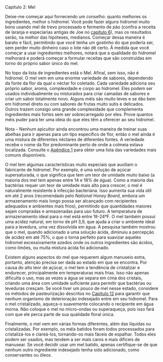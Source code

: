 Capítulo 2: Mel

Deixe-me começar aqui fornecendo um conselho: quanto melhores os ingredientes, melhor o hidromel. Você pode fazer alguns hidromel muito bons usando mel de trevo processado e fermento de pão (confira a receita de laranja e especiarias antigas de Joe no [capítulo 6](6-the-basic-recipe.md)), mas os resultados serão, na melhor das hipóteses, medianos. Começar dessa maneira é barato e fácil, permitindo que você tenha um gostinho do que poderia ser, sem perder muito dinheiro caso o lote não dê certo. À medida que você começar a usar ingredientes melhores, notará que a qualidade do hidromel melhorará e poderá começar a formular receitas que são construídas em torno do próprio sabor único do mel.

No topo da lista de ingredientes está o Mel. Afinal, sem isso, não é hidromel. O mel vem em uma enorme variedade de sabores, dependendo da fonte da flor da qual o néctar foi coletado. Cada variedade adiciona seu próprio sabor, aroma, complexidade e corpo ao hidromel. Eles podem ser usados individualmente ou misturados para criar camadas de sabores e criar um sabor totalmente novo. Alguns méis são muito leves e se dão bem em hidromel direto ou com sabores de frutas muito sutis e delicados. Outros trazem consigo uma grande complexidade que complementa ingredientes mais fortes sem ser sobrecarregado por eles. Prove quantos méis puder para ter uma ideia do que eles têm a oferecer ao seu hidromel.

Nota – Nenhum apicultor ainda encontrou uma maneira de treinar suas abelhas para ir apenas para um tipo específico de flor, então o mel ainda é uma mistura de diferentes néctares de diferentes fontes. A veriedade recebe o nome da flor predominante perto de onde a colmeia estava localizada. Consulte o [Apêndice 1](../appendix/1-honey-varietals.md) para obter uma lista das variedades mais comuns disponíveis.

O mel tem algumas características muito especiais que auxiliam o fabricante de hidromel. Por exemplo, é uma solução de açúcar supersaturada, o que significa que tem um teor de umidade muito baixo (a maioria dos mel tem apenas entre 14 e 18% de água). Como a maioria das bactérias requer um teor de umidade mais alto para crescer, o mel é naturalmente resistente à infecção bacteriana. Isso aumenta sua vida útil em até 2 anos (recomendado pelo _National Honey Board_, embora um armazenamento mais longo possa ser alcançado com recipientes adequados e ambientes mais frios), permitindo que quantidades maiores sejam compradas e armazenadas para uso futuro. A temperatura de armazenamento ideal para o mel está entre 18-24ºF. O mel também possui uma acidez natural, em torno de pH 3,9, que ajuda a criar o ambiente ideal para a levedura, uma vez dissolvida em água. A pesquisa também mostrou que o mel, quando adicionado a uma solução ácida, diminuiu a percepção de acidez em até 75%, o que o torna perfeito para suavizar aqueles hidromel excessivamente azedos onde os outros ingredientes são ácidos, como limões, ou muita mistura ácida foi adicionado.

Existem alguns aspectos do mel que requerem algum manuseio extra, portanto, atenção precisa ser dada ao estado em que se encontra. Por causa do alto teor de açúcar, o mel tem a tendência de cristalizar e endurecer, principalmente em temperaturas mais frias. Isso não apenas dificulta o uso, mas as vezes a água se separa em cima dos cristais, criando uma área com umidade suficiente para permitir que bactérias ou leveduras cresçam. Se você tiver um pouco de mel nesse estado, considere os métodos de pasteurização descritos no [Capítulo 12](12-sanitation.md) para garantir que nenhum organismo de deterioração indesejado entre em seu hidromel. Para o mel cristalizado, aqueça-o suavemente colocando o recipiente em água morna. Não coloque o mel no micro-ondas ou superaqueça, pois isso fará com que ele perca parte de sua qualidade floral única.

Finalmente, o mel vem em várias formas diferentes, além das líquidas ou cristalizadas. Por exemplo, os méis batidos foram todos processados para cristalizá-los e clareá-los, tornando-os mais fáceis de espalhar. Todos eles podem ser usados, mas tendem a ser mais caros e mais difíceis de manusear. Se você decidir usar um mel batido, apenas certifique-se de que nenhum outro ingrediente indesejado tenha sido adicionado, como conservantes ou óleos.